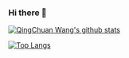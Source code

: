 ### Hi there 👋

<!--
**fyw4/fyw4** is a ✨ _special_ ✨ repository because its `README.md` (this file) appears on your GitHub profile.

Here are some ideas to get you started:

- 🔭 I’m currently working on ...
- 🌱 I’m currently learning ...
- 👯 I’m looking to collaborate on ...
- 🤔 I’m looking for help with ...
- 💬 Ask me about ...
- 📫 How to reach me: ...
- 😄 Pronouns: ...
- ⚡ Fun fact: ...
-->

<!--github stats概述-->
[![QingChuan Wang's github stats](https://github-readme-stats.vercel.app/api?username=fyw4&count_private=true&show_icons=true&theme=vue)](https://github.com/fyw4/github-readme-stats)

<!--可以增加想要pin在profile中的repo，以PlantVSZombie-sun-Cheater为例子-->
<!--[![ReadMe Card](https://github-readme-stats.vercel.app/api/pin/?username=fyw4&repo=PlantVSZombie-sun-Cheater)](https://github.com/fyw4/PlantVSZombie-sun-Cheater)-->

<!--常用语言-->
[![Top Langs](https://github-readme-stats.vercel.app/api/top-langs/?username=fyw4)](https://github.com/fyw4/github-readme-stats)
